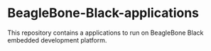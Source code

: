 # BeagleBone-Black-applications
This repository contains a applications to run on BeagleBone Black embedded development platform.
